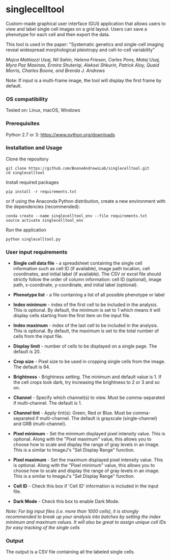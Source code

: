 # singlecelltool
Custom-made graphical user interface (GUI) application that allows users to view and 
label single cell images on a grid layout. Users can save a phenotype for each cell 
and then export the data.

This tool is used in the paper: "Systematic genetics and single-cell imaging reveal 
widespread morphological pleiotropy and cell-to-cell variability"

_Mojca Mattiazzi Usaj, Nil Sahin, Helena Friesen, Carles Pons, Matej Usaj,
 Myra Paz Masinas, Ermira Shuteriqi, Aleksei Shkurin, Patrick Aloy, Quaid Morris, 
 Charles Boone, and Brenda J. Andrews_
 
Note: If input is a multi-frame image, the tool will display the first frame by default.

### OS compatibility
Tested on: Linux, macOS, Windows


### Prerequisites
Python 2.7 or 3: https://www.python.org/downloads

### Installation and Usage
Clone the repository
```
git clone https://github.com/BooneAndrewsLab/singlecelltool.git
cd singlecelltool
```

Install required packages
```
pip install -r requirements.txt
```

or if using the Anaconda Python distribution, create a new environment with the dependencies (recommended):
```
conda create --name singlecelltool_env --file requirements.txt
source activate singlecelltool_env
```

Run the application
```
python singlecelltool.py
```

### User input requirements 
* **Single cell data file** - a spreadsheet containing the single cell information such as cell ID (if available),
image path location, cell coordinates,  and initial label (if available). The CSV or 
excel file should strictly follow the order of column information: cell ID (optional), image path, 
x-coordinate, y-coordinate, and initial label (optional). 

* **Phenotype list** -  a file containing a list of all possible phenotype or label

* **Index minimum** - index of the first cell to be included in the analysis. This is optional. By default, 
the minimum is set to 1 which means it will display cells starting from the first item on the input file. 

* **Index maximum** - index of the last cell to be included in the analysis. This is optional. By default, 
the maximum is set to the total number of cells from the input file.

* **Display limit** - number of cells to be displayed on a single page. The default is 20.

* **Crop size** - Pixel size to be used in cropping single cells from the image.
The default is 64.

* **Brightness** - Brightness setting. The minimum and default value is 1. If the cell crops look dark, try 
increasing the brightness to 2 or 3 and so on.

* **Channel** - Specify which channel(s) to view. Must be comma-separated if multi-channel. The default is 1.

* **Channel tint** - Apply tint(s): Green, Red or Blue. Must be comma-separated if multi-channel. The default is 
grayscale (single-channel) and GRB (multi-channel).

* **Pixel minimum** - Set the minimum displayed pixel intensity value. This is optional. Along with the "Pixel maximum" 
value, this allows you to choose how to scale and display the range of gray levels in an image. This is a similar 
to ImageJ's "Set Display Range" function.

* **Pixel maximum** - Set the maximum displayed pixel intensity value. This is optional. Along with the "Pixel minimum" 
value, this allows you to choose how to scale and display the range of gray levels in an image. This is a similar 
to ImageJ's "Set Display Range" function.

* **Cell ID** - Check this box if 'Cell ID' information is included in the input file.

* **Dark Mode** - Check this box to enable Dark Mode.

_Note: For big input files (i.e. more than 1000 cells), it is strongly recommended to break up your analysis
into batches by setting the index minimum and maximum values. It will also be great to assign unique cell IDs
for easy tracking of the single cells_

### Output
The output is a CSV file containing all the labeled single cells.